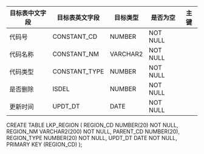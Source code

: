 <!--sec data-title="地域表" data-id="section0" data-show=true ces-->

| 目标表中文字段 | 目标表英文字段       | 目标类型     | 是否为空     | 主键   |
| ------- | ------------- | -------- | -------- | ---- |
| 代码号     | CONSTANT_CD   | NUMBER   | NOT NULL |      |
| 代码名称    | CONSTANT_NM   | VARCHAR2 | NOT NULL |      |
| 代码类型    | CONSTANT_TYPE | NUMBER   | NOT NULL |      |
| 是否删除    | ISDEL         | NUMBER   | NOT NULL |      |
| 更新时间    | UPDT_DT       | DATE     | NOT NULL |      |

<!--endsec-->

<!--sec data-title="DDL" data-id="section1" data-show=true ces-->

CREATE TABLE
    LKP_REGION
    (
        REGION_CD NUMBER(20) NOT NULL,
        REGION_NM VARCHAR2(200) NOT NULL,
        PARENT_CD NUMBER(20),
        REGION_TYPE NUMBER(20) NOT NULL,
        UPDT_DT DATE NOT NULL,
        PRIMARY KEY (REGION_CD)
    );

<!--endsec-->

